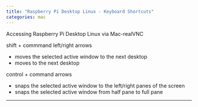 ```yaml
---
title: "Raspberry Pi Desktop Linux - Keyboard Shortcuts"
categories: mac
---
```


Accessing Raspberry Pi Desktop Linux via Mac-realVNC

shift + commmand left/right arrows
- moves the selected active window to the next desktop
- moves to the next desktop

control + command arrows
- snaps the selected active window to the left/right panes of the screen
- snaps the selected active window from half pane to full pane
---